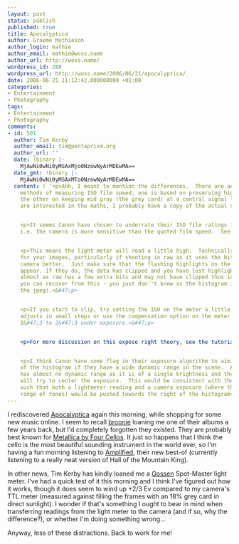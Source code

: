 ```yaml
---
layout: post
status: publish
published: true
title: Apocalyptica
author: Graeme Mathieson
author_login: mathie
author_email: mathie@woss.name
author_url: http://woss.name/
wordpress_id: 288
wordpress_url: http://woss.name/2006/06/21/apocalyptica/
date: 2006-06-21 11:12:42.000000000 +01:00
categories:
- Entertainment
- Photography
tags:
- Entertainment
- Photography
comments:
- id: 501
  author: Tim Kerby
  author_email: tim@pentaprism.org
  author_url: ''
  date: !binary |-
    MjAwNi0wNi0yMSAxMjo0NzowNyArMDEwMA==
  date_gmt: !binary |-
    MjAwNi0wNi0yMSAxMTo0NzowNyArMDEwMA==
  content: ! '<p>Ahh, I meant to mention the differences.  There are actually two
    methods of measuring ISO film speed, one is based on preserving highlights and
    the other on keeping mid gray (the grey card) at a central signal level.  If you
    are interested in the maths, I probably have a copy of the actual spec somewhere.<&#47;p>


    <p>It seems Canon have chosen to underrate their ISO film ratings in Camera -
    i.e. the camera is more sensitive than the quoted film speed.  See http:&#47;&#47;www.dpreview.com&#47;reviews&#47;canoneos5d&#47;page21.asp<&#47;p>


    <p>This means the light meter will read a little high.  Technically, this is better
    for your images, particularly if shooting in raw as it uses the bit range of the
    camera better.  Just make sure that the flashing highlights on the histogram don''t
    appear. If they do, the data has clipped and you have lost highlight detail (well,
    almost as raw has a few extra bits and may not have clipped thus in some situations
    you can recover from this - you just don''t know as the histogram is based upon
    the jpeg).<&#47;p>


    <p>If you start to clip, try setting the ISO on the meter a little higher if it
    adjusts in small steps or use the compensation option on the meter to dial in
    1&#47;3 to 2&#47;3 under exposure.<&#47;p>


    <p>For more discussion on this expose right theory, see the tutorial here: http:&#47;&#47;www.luminous-landscape.com&#47;tutorials&#47;expose-right.shtml<&#47;p>


    <p>I think Canon have some flag in their exposure algorithm to aim for the right
    of the histogram if they have a wide dynamic range in the scene.  A grey card
    has almost no dynamic range as it is of a single brightness and thus the camera
    will try to center the exposure.  This would be consistent with the extra sensitivity
    such that both a lightmeter reading and a camera exposure (where there is a wide
    range of tones) would be pushed towards the right of the histogram<&#47;p>'
---
```

I rediscovered [Apocalyptica](http:&#47;&#47;www.apocalyptica.com&#47;home&#47;) again this morning, while shopping for some new music online.  I seem to recall [broonie](http:&#47;&#47;www.sirena.org.uk&#47;log&#47;) loaning me one of their albums a few years back, but I'd completely forgotten they existed.  They are probably best known for [Metallica by Four Cellos](http:&#47;&#47;www.apocalyptica.com&#47;releases&#47;metallica.php).  It just so happens that I think the cello is the most beautiful sounding instrument in the world ever, so I'm having a fun morning listening to [Amplified](http:&#47;&#47;www.apocalyptica.com&#47;releases&#47;amplified.php), their new best-of (currently listening to a really neat version of Hall of the Mountain King).

In other news, Tim Kerby has kindly loaned me a [Gossen](http:&#47;&#47;www.gossen-photo.de&#47;english&#47;) Spot-Master light meter.  I've had a quick test of it this morning and I think I've figured out how it works, though it does seem to wind up +2&#47;3 Ev compared to my camera's TTL meter (measured against filling the frames with an 18% grey card in direct sunlight).  I wonder if that's something I ought to bear in mind when transferring readings from the light meter to the camera (and if so, why the difference?), or whether I'm doing something wrong...

Anyway, less of these distractions.  Back to work for me!
